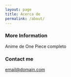 ```yaml
---
layout: page
title: Acerca de
permalink: /about/
---
```


### More Information

Anime de One Piece completo

### Contact me

[email@domain.com](mailto:e.nigma6022@gmail.com)
